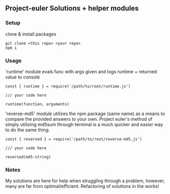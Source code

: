 ## Project-euler Solutions + helper modules
### Setup
clone & install packages
```
git clone <this repo> <your repo>
npm i
```
### Usage
'runtime' module evals func with args given and logs runtime + returned value to console
```
const { runtime } = require('/path/to/root/runtime.js')

/// your code here

runtime(function, arguments)
```
'reverse-md5' module utilizes the npm package (same name) as a means to compare the provided answers to your own.
Project euler's method of simply utilizing md5sum through terminal is a much quicker and easier way to do the same thing.
```
const { reversed } = require('/path/to/root/reverse-md5.js')

/// your code here

reversed(md5-string)
```

### Notes
My solutions are here for help when struggling through a problem, however, many are far from optimal/efficient. 
Refactoring of solutions in the works! 
